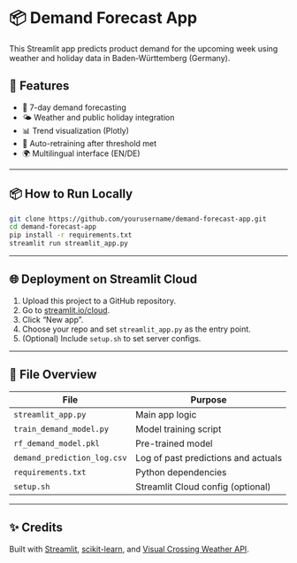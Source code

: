 # 📦 Demand Forecast App

This Streamlit app predicts product demand for the upcoming week using weather and holiday data in Baden-Württemberg (Germany).

## 🚀 Features

- 🔁 7-day demand forecasting
- 🌤️ Weather and public holiday integration
- 📊 Trend visualization (Plotly)
- 🧠 Auto-retraining after threshold met
- 🌍 Multilingual interface (EN/DE)

---

## 📦 How to Run Locally

```bash
git clone https://github.com/yourusername/demand-forecast-app.git
cd demand-forecast-app
pip install -r requirements.txt
streamlit run streamlit_app.py
```

---

## 🌐 Deployment on Streamlit Cloud

1. Upload this project to a GitHub repository.
2. Go to [streamlit.io/cloud](https://streamlit.io/cloud).
3. Click “New app”.
4. Choose your repo and set `streamlit_app.py` as the entry point.
5. (Optional) Include `setup.sh` to set server configs.

---

## 📁 File Overview

| File                  | Purpose                              |
|-----------------------|--------------------------------------|
| `streamlit_app.py`    | Main app logic                       |
| `train_demand_model.py` | Model training script               |
| `rf_demand_model.pkl` | Pre-trained model                    |
| `demand_prediction_log.csv` | Log of past predictions and actuals |
| `requirements.txt`    | Python dependencies                  |
| `setup.sh`            | Streamlit Cloud config (optional)    |

---

## ✨ Credits

Built with [Streamlit](https://streamlit.io), [scikit-learn](https://scikit-learn.org/), and [Visual Crossing Weather API](https://www.visualcrossing.com/).
